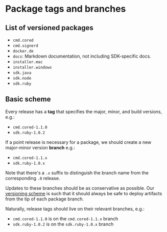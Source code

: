 # Package tags and branches

## List of versioned packages

- `cmd.cored`
- `cmd.signerd`
- `docker.de`
- `docs`: Markdown documentation, not including SDK-specific docs.
- `installer.mac`
- `installer.windows`
- `sdk.java`
- `sdk.node`
- `sdk.ruby`

## Basic scheme

Every release has a **tag** that specifies the major, minor, and build versions, e.g.:

- `cmd.cored-1.1.0`
- `sdk.ruby-1.0.2`

If a point release is necessary for a package, we should create a new major-minor version **branch** e.g.:

- `cmd.cored-1.1.x`
- `sdk.ruby-1.0.x`

Note that there's a `.x` suffix to distinguish the branch name from the corresponding `.0` release.

Updates to these branches should be as conservative as possible.  Our [versioning scheme](../core/reference/versioning.md) is such that it should always be safe to deploy artifacts from the tip of each package branch.

Naturally, release tags should live on their relevant branches, e.g.:

- `cmd.cored-1.1.0` is on the `cmd.cored-1.1.x` branch
- `sdk.ruby-1.0.2` is on the `sdk.ruby-1.0.x` branch
